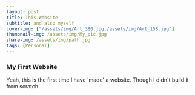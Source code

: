 ```yaml
---
layout: post
title: This Website
subtitle: and also myself
cover-img: ["/assets/img/Art_380.jpg,/assets/img/Art_158.jpg"]
thumbnail-img: /assets/img/My_pic.jpg
share-img: /assets/img/path.jpg
tags: [Personal]
---
```


### My First Website
Yeah, this is the first time I have 'made' a website. Though I didn't build it from scratch.
